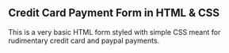 ## Credit Card Payment Form in HTML & CSS

This is a very basic HTML form styled with simple CSS meant for rudimentary credit card and paypal payments.

